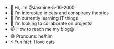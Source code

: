 - 👋 Hi, I’m @Jasmine-5-16-2000
- 👀 I’m interested in cats and conspiracy theories
- 🌱 I’m currently learning IT things
- 💞️ I’m looking to collaborate on projects!
- 📫 How to reach me my blog@ 
- 😄 Pronouns: he/him
- ⚡ Fun fact: I love cats

<!---
Jasmine-5-16-2000/Jasmine-5-16-2000 is a ✨ special ✨ repository because its `README.md` (this file) appears on your GitHub profile.
You can click the Preview link to take a look at your changes.
--->
